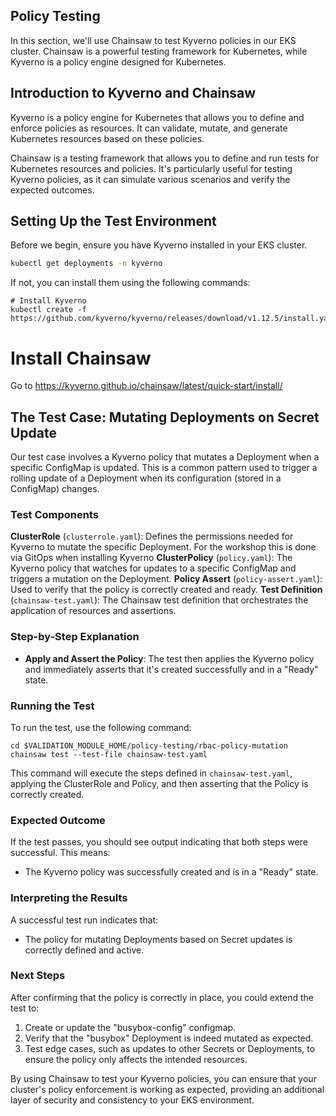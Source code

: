 ## Policy Testing

In this section, we'll use Chainsaw to test Kyverno policies in our EKS cluster. Chainsaw is a powerful testing framework for Kubernetes, while Kyverno is a policy engine designed for Kubernetes.

## Introduction to Kyverno and Chainsaw

Kyverno is a policy engine for Kubernetes that allows you to define and enforce policies as resources. It can validate, mutate, and generate Kubernetes resources based on these policies.

Chainsaw is a testing framework that allows you to define and run tests for Kubernetes resources and policies. It's particularly useful for testing Kyverno policies, as it can simulate various scenarios and verify the expected outcomes.

## Setting Up the Test Environment

Before we begin, ensure you have Kyverno installed in your EKS cluster.
```bash
kubectl get deployments -n kyverno
```

If not, you can install them using the following commands:
```shell
# Install Kyverno
kubectl create -f https://github.com/kyverno/kyverno/releases/download/v1.12.5/install.yaml
```

# Install Chainsaw
Go to https://kyverno.github.io/chainsaw/latest/quick-start/install/


## The Test Case: Mutating Deployments on Secret Update

Our test case involves a Kyverno policy that mutates a Deployment when a specific ConfigMap is updated. This is a common pattern used to trigger a rolling update of a Deployment when its configuration (stored in a ConfigMap) changes.

### Test Components

**ClusterRole** (`clusterrole.yaml`): Defines the permissions needed for Kyverno to mutate the specific Deployment. For the workshop this is done via GitOps when installing Kyverno
**ClusterPolicy** (`policy.yaml`): The Kyverno policy that watches for updates to a specific ConfigMap and triggers a mutation on the Deployment.
**Policy Assert** (`policy-assert.yaml`): Used to verify that the policy is correctly created and ready.
**Test Definition** (`chainsaw-test.yaml`): The Chainsaw test definition that orchestrates the application of resources and assertions.

### Step-by-Step Explanation

- **Apply and Assert the Policy**:
   The test then applies the Kyverno policy and immediately asserts that it's created successfully and in a "Ready" state.

### Running the Test

To run the test, use the following command:

```shell
cd $VALIDATION_MODULE_HOME/policy-testing/rbac-policy-mutation
chainsaw test --test-file chainsaw-test.yaml
```

This command will execute the steps defined in `chainsaw-test.yaml`, applying the ClusterRole and Policy, and then asserting that the Policy is correctly created.

### Expected Outcome

If the test passes, you should see output indicating that both steps were successful. This means:

- The Kyverno policy was successfully created and is in a "Ready" state.

### Interpreting the Results

A successful test run indicates that:

- The policy for mutating Deployments based on Secret updates is correctly defined and active.

### Next Steps

After confirming that the policy is correctly in place, you could extend the test to:

1. Create or update the "busybox-config" configmap.
2. Verify that the "busybox" Deployment is indeed mutated as expected.
3. Test edge cases, such as updates to other Secrets or Deployments, to ensure the policy only affects the intended resources.

By using Chainsaw to test your Kyverno policies, you can ensure that your cluster's policy enforcement is working as expected, providing an additional layer of security and consistency to your EKS environment.
